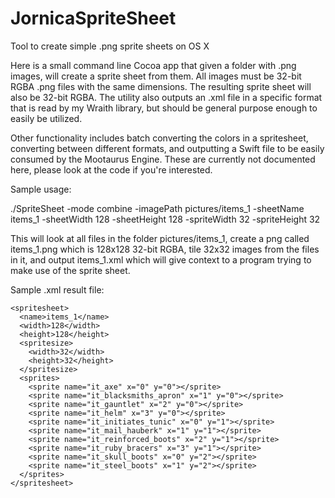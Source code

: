 # JornicaSpriteSheet
Tool to create simple .png sprite sheets on OS X

Here is a small command line Cocoa app that given a folder with .png images, will create a sprite sheet from them. All images must be 32-bit RGBA .png files with the same dimensions. The resulting sprite sheet will also be 32-bit RGBA. The utility also outputs an .xml file in a specific format that is read by my Wraith library, but should be general purpose enough to easily be utilized.

Other functionality includes batch converting the colors in a spritesheet, converting between different formats, and outputting a Swift file to be easily consumed by the Mootaurus Engine. These are currently not documented here, please look at the code if you're interested.

Sample usage:

./SpriteSheet -mode combine -imagePath pictures/items_1 -sheetName items_1 -sheetWidth 128 -sheetHeight 128 -spriteWidth 32 -spriteHeight 32

This will look at all files in the folder pictures/items_1, create a png called items_1.png which is 128x128 32-bit RGBA, tile 32x32 images from the files in it, and output items_1.xml which will give context to a program trying to make use of the sprite sheet.

Sample .xml result file:

    <spritesheet>
      <name>items_1</name>
      <width>128</width>
      <height>128</height>
      <spritesize>
        <width>32</width>
        <height>32</height>
      </spritesize>
      <sprites>
        <sprite name="it_axe" x="0" y="0"></sprite>
        <sprite name="it_blacksmiths_apron" x="1" y="0"></sprite>
        <sprite name="it_gauntlet" x="2" y="0"></sprite>
        <sprite name="it_helm" x="3" y="0"></sprite>
        <sprite name="it_initiates_tunic" x="0" y="1"></sprite>
        <sprite name="it_mail_hauberk" x="1" y="1"></sprite>
        <sprite name="it_reinforced_boots" x="2" y="1"></sprite>
        <sprite name="it_ruby_bracers" x="3" y="1"></sprite>
        <sprite name="it_skull_boots" x="0" y="2"></sprite>
        <sprite name="it_steel_boots" x="1" y="2"></sprite>
      </sprites>
    </spritesheet>

